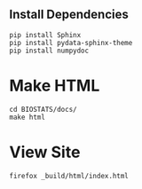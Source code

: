 ## Install Dependencies
    pip install Sphinx
    pip install pydata-sphinx-theme
    pip install numpydoc

# Make HTML
    cd BIOSTATS/docs/
    make html

# View Site
    firefox _build/html/index.html 
